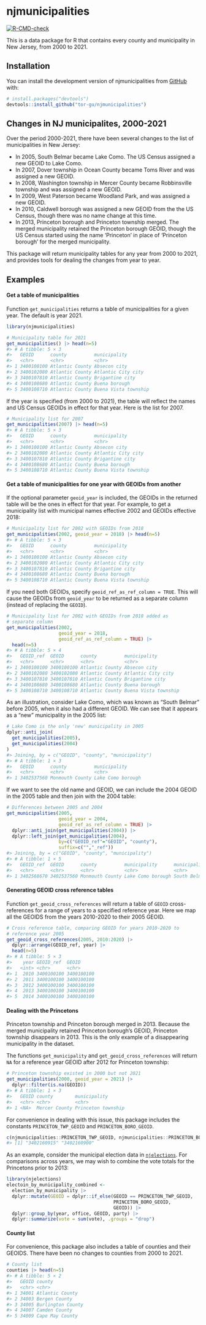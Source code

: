 
<!-- README.md is generated from README.Rmd. Please edit that file -->

# njmunicipalities

<!-- badges: start -->

[![R-CMD-check](https://github.com/tor-gu/njmunicipalities/actions/workflows/R-CMD-check.yaml/badge.svg)](https://github.com/tor-gu/njmunicipalities/actions/workflows/R-CMD-check.yaml)
<!-- badges: end -->

This is a data package for R that contains every county and municipality
in New Jersey, from 2000 to 2021.

## Installation

You can install the development version of njmunicipalities from
[GitHub](https://github.com/) with:

``` r
# install.packages("devtools")
devtools::install_github("tor-gu/njmunicipalities")
```

## Changes in NJ municipalites, 2000-2021

Over the period 2000-2021, there have been several changes to the list
of municipalities in New Jersey:

-   In 2005, South Belmar became Lake Como. The US Census assigned a new
    GEOID to Lake Como.
-   In 2007, Dover township in Ocean County became Toms River and was
    assigned a new GEOID.
-   In 2008, Washington township in Mercer County became Robbinsville
    township and was assigned a new GEOID.
-   In 2009, West Paterson became Woodland Park, and was assigned a new
    GEOID.
-   In 2010, Caldwell borough was assigned a new GEOID from the the US
    Census, though there was no name change at this time.
-   In 2013, Princeton borough and Princeton township merged. The merged
    municipality retained the Princeton borough GEOID, though the US
    Census started using the name ‘Princeton’ in place of ‘Princeton
    borough’ for the merged municipality.

This package will return municipality tables for any year from 2000 to
2021, and provides tools for dealing the changes from year to year.

## Examples

#### Get a table of municipalities

Function `get_municipalities` returns a table of municipalities for a
given year. The default is year 2021.

``` r
library(njmunicipalities)

# Municipality table for 2021
get_municipalities() |> head(n=5)
#> # A tibble: 5 × 3
#>   GEOID      county          municipality        
#>   <chr>      <chr>           <chr>               
#> 1 3400100100 Atlantic County Absecon city        
#> 2 3400102080 Atlantic County Atlantic City city  
#> 3 3400107810 Atlantic County Brigantine city     
#> 4 3400108680 Atlantic County Buena borough       
#> 5 3400108710 Atlantic County Buena Vista township
```

If the year is specified (from 2000 to 2021), the table will reflect the
names and US Census GEOIDs in effect for that year. Here is the list for
2007.

``` r
# Municipality list for 2007
get_municipalities(2007) |> head(n=5)
#> # A tibble: 5 × 3
#>   GEOID      county          municipality        
#>   <chr>      <chr>           <chr>               
#> 1 3400100100 Atlantic County Absecon city        
#> 2 3400102080 Atlantic County Atlantic City city  
#> 3 3400107810 Atlantic County Brigantine city     
#> 4 3400108680 Atlantic County Buena borough       
#> 5 3400108710 Atlantic County Buena Vista township
```

#### Get a table of municipalities for one year with GEOIDs from another

If the optional parameter `geoid_year` is included, the GEOIDs in the
returned table will be the ones in effect for that year. For example, to
get a municipality list with municipal names effective 2002 and GEOIDs
effective 2018:

``` r
# Municipality list for 2002 with GEOIDs from 2018
get_municipalities(2002, geoid_year = 2018) |> head(n=5)
#> # A tibble: 5 × 3
#>   GEOID      county          municipality        
#>   <chr>      <chr>           <chr>               
#> 1 3400100100 Atlantic County Absecon city        
#> 2 3400102080 Atlantic County Atlantic City city  
#> 3 3400107810 Atlantic County Brigantine city     
#> 4 3400108680 Atlantic County Buena borough       
#> 5 3400108710 Atlantic County Buena Vista township
```

If you need both GEOIDs, specify `geoid_ref_as_ref_column = TRUE`. This
will cause the GEOIDs from `geoid_year` to be returned as a separate
column (instead of replacing the `GEOID`).

``` r
# Municipality list for 2002 with GEOIDs from 2018 added as
# separate column
get_municipalities(2002, 
                   geoid_year = 2018, 
                   geoid_ref_as_ref_column = TRUE) |> 
  head(n=5)
#> # A tibble: 5 × 4
#>   GEOID_ref  GEOID      county          municipality        
#>   <chr>      <chr>      <chr>           <chr>               
#> 1 3400100100 3400100100 Atlantic County Absecon city        
#> 2 3400102080 3400102080 Atlantic County Atlantic City city  
#> 3 3400107810 3400107810 Atlantic County Brigantine city     
#> 4 3400108680 3400108680 Atlantic County Buena borough       
#> 5 3400108710 3400108710 Atlantic County Buena Vista township
```

As an illustration, consider Lake Como, which was known as “South
Belmar” before 2005, when it also had a different GEOID. We can see that
it appears as a “new” municipality in the 2005 list:

``` r
# Lake Como is the only 'new' municipality in 2005
dplyr::anti_join(
  get_municipalities(2005),
  get_municipalities(2004)
)
#> Joining, by = c("GEOID", "county", "municipality")
#> # A tibble: 1 × 3
#>   GEOID      county          municipality     
#>   <chr>      <chr>           <chr>            
#> 1 3402537560 Monmouth County Lake Como borough
```

If we want to see the old name and GEOID, we can include the 2004 GEOID
in the 2005 table and then join with the 2004 table:

``` r
# Differences between 2005 and 2004
get_municipalities(2005, 
                   geoid_year = 2004, 
                   geoid_ref_as_ref_column = TRUE) |>
  dplyr::anti_join(get_municipalities(2004)) |>
  dplyr::left_join(get_municipalities(2004), 
                   by=c("GEOID_ref"="GEOID", "county"),
                   suffix=c("","_ref"))
#> Joining, by = c("GEOID", "county", "municipality")
#> # A tibble: 1 × 5
#>   GEOID_ref  GEOID      county          municipality      municipality_ref    
#>   <chr>      <chr>      <chr>           <chr>             <chr>               
#> 1 3402568670 3402537560 Monmouth County Lake Como borough South Belmar borough
```

#### Generating GEOID cross reference tables

Function `get_geoid_cross_references` will return a table of `GEOID`
cross-references for a range of years to a specified reference year.
Here we map all the GEOIDS from the years 2010-2020 to their 2005 GEOID.

``` r
# Cross reference table, comparing GEOID for years 2010-2020 to 
# reference year 2005
get_geoid_cross_references(2005, 2010:2020) |>
  dplyr::arrange(GEOID_ref, year) |> 
  head(n=5)
#> # A tibble: 5 × 3
#>    year GEOID_ref  GEOID     
#>   <int> <chr>      <chr>     
#> 1  2010 3400100100 3400100100
#> 2  2011 3400100100 3400100100
#> 3  2012 3400100100 3400100100
#> 4  2013 3400100100 3400100100
#> 5  2014 3400100100 3400100100
```

#### Dealing with the Princetons

Princeton township and Princeton borough merged in 2013. Because the
merged municipality retained Princeton borough’s GEOID, Princeton
township disappears in 2013. This is the only example of a disappearing
municipality in the dataset.

The functions `get_municipality` and `get_geoid_cross_references` will
return `NA` for a reference year GEOID after 2012 for Princeton
township:

``` r
# Princeton township existed in 2000 but not 2021
get_municipalities(2000, geoid_year = 2021) |>
  dplyr::filter(is.na(GEOID))
#> # A tibble: 1 × 3
#>   GEOID county        municipality      
#>   <chr> <chr>         <chr>             
#> 1 <NA>  Mercer County Princeton township
```

For convenience in dealing with this issue, this package includes the
constants `PRINCETON_TWP_GEOID` and `PRINCETON_BORO_GEOID`.

``` r
c(njmunicipalities::PRINCETON_TWP_GEOID, njmunicipalities::PRINCETON_BORO_GEOID)
#> [1] "3402160915" "3402160900"
```

As an example, consider the municipal election data in
[`njelections`](https://github.com/tor-gu/njelections). For comparisons
across years, we may wish to combine the vote totals for the Princetons
prior to 2013:

``` r
library(njelections)
electoin_by_municipality_combined <-
  election_by_municipality |>
  dplyr::mutate(GEOID = dplyr::if_else(GEOID == PRINCETON_TWP_GEOID,
                                       PRINCETON_BORO_GEOID,
                                       GEOID)) |>
  dplyr::group_by(year, office, GEOID, party) |>
  dplyr::summarize(vote = sum(vote), .groups = "drop")
```

#### County list

For convenience, this package also includes a table of counties and
their GEOIDS. There have been no changes to counties from 2000 to 2021.

``` r
# County list
counties |> head(n=5)
#> # A tibble: 5 × 2
#>   GEOID county           
#>   <chr> <chr>            
#> 1 34001 Atlantic County  
#> 2 34003 Bergen County    
#> 3 34005 Burlington County
#> 4 34007 Camden County    
#> 5 34009 Cape May County
```
